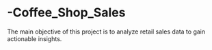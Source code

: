 # -Coffee_Shop_Sales
The main objective of
this project is to analyze
retail sales data to gain
actionable insights.
